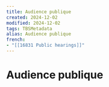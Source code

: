 ```yaml
---
title: Audience publique
created: 2024-12-02
modified: 2024-12-02
tags: TBSMetadata
alias: Audience publique
french:
- "[[16831 Public hearings]]"
---
```

# Audience publique
